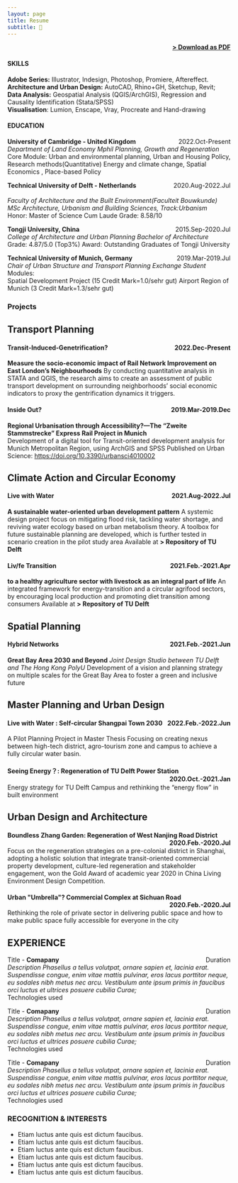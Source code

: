 ```yaml
---
layout: page
title: Resume
subtitle: 📑
---
```


<span style="float: right; "><a href="{{ '/assets/resume.pdf' | prepend: site.baseurl }}"><strong>> Download as PDF</strong></a> </span>
<br>

#### SKILLS
<strong> Adobe Series:</strong> Illustrator, Indesign, Photoshop, Promiere, Aftereffect.
<br><strong> Architecture and Urban Design:</strong> AutoCAD, Rhino+GH, Sketchup, Revit; 
<br><strong> Data Analysis:</strong> Geospatial Analysis (QGIS/ArchGIS), Regression and Causality Identification (Stata/SPSS)
<br><strong> Visualisation</strong>: Lumion, Enscape, Vray, Procreate and Hand-drawing

#### EDUCATION

**University of Cambridge - United Kingdom** <span style="float: right; ">2022.Oct-Present</span><br>
*Department of Land Economy*
*Mphil Planning, Growth and Regeneration*  
Core Module: 
Urban and environmental planning, Urban and Housing Policy, Research methods(Quantitative)
Energy and climate change, Spatial Economics , Place-based Policy
<br>

**Technical University of Delft - Netherlands** <span style="float: right; ">2020.Aug-2022.Jul</span><br>  
*Faculty of Architecture and the Built Environment(Faculteit Bouwkunde)*
*MSc Architecture, Urbanism and Building Sciences, Track:Urbanism*  
Honor: Master of Science Cum Laude
Grade: 8.58/10 
<br>

**Tongji University, China** <span style="float: right; ">2015.Sep-2020.Jul</span> <br>
*College of Architecture and Urban Planning* 
*Bachelor of Architecture*  
Grade: 4.87/5.0 (Top3%) 
Award: Outstanding Graduates of Tongji University

**Technical University of Munich, Germany** <span style="float: right; ">2019.Mar-2019.Jul</span> <br>
*Chair of Urban Structure and Transport Planning* 
*Exchange Student*  
Modules:  
Spatial Development Project (15 Credit Mark=1.0/sehr gut)
Airport Region of Munich (3 Credit Mark=1.3/sehr gut)

### Projects

## Transport Planning 

#### Transit-Induced-Genetrification? <span style="float: right; ">2022.Dec-Present</span>  
**Measure the socio-economic impact of Rail Network Improvement on East London’s Neighbourhoods** 
By conducting quantitative analysis in STATA and QGIS, the research aims to create an assessment of public transport development on surrounding neighborhoods’ social economic indicators to proxy the gentrification dynamics it triggers. 

#### Inside Out? <span style="float: right; ">2019.Mar-2019.Dec</span> 
**Regional Urbanisation through Accessibility?—The “Zweite Stammstrecke” Express Rail Project in Munich**  
Development of a digital tool for Transit-oriented development analysis for Munich Metropolitan Region, using ArchGIS and SPSS
Published on Urban Science: https://doi.org/10.3390/urbansci4010002 

## Climate Action and Circular Economy

#### Live with Water <span style="float: right; ">2021.Aug-2022.Jul</span>  
**A sustainable water-oriented urban development pattern**
A systemic design project focus on mitigating flood risk, tackling water shortage, and reviving water ecology based on urban metabolism theory.
A toolbox for future sustainable planning are developed, which is further tested in scenario creation in the pilot study area 
Available at <a url="http://resolver.tudelft.nl/uuid:ec611a54-07c1-4801-9bbd-2d4afd8ac120 "><strong>> Repository of TU Delft </strong></a> </span>
<br>

#### Liv/fe Transition <span style="float: right; ">2021.Feb.-2021.Apr</span>  
**to a healthy agriculture sector with livestock as an integral part of life**
An integrated framework for energy-transition and a circular agrifood sectors, by encouraging local production and promoting diet transition among consumers
Available at <a url="http://resolver.tudelft.nl/uuid:95a96a98-3ec6-4857-b1d3-48089b326c4d"><strong>> Repository of TU Delft </strong></a> </span>
<br>

## Spatial Planning 

#### Hybrid Networks <span style="float: right; ">2021.Feb.-2021.Jun</span>  
**Great Bay Area 2030 and Beyond**
*Joint Design Studio between TU Delft and The Hong Kong PolyU*
Development of a vision and planning strategy on multiple scales for the Great Bay Area to foster a green and inclusive future

## Master Planning and Urban Design 

#### Live with Water : Self-circular Shangpai Town 2030 <span style="float: right; ">2022.Feb.-2022.Jun</span>  
A Pilot Planning Project in Master Thesis
Focusing on creating nexus between high-tech district, agro-tourism zone and campus to achieve a fully circular water basin.

#### Seeing Energy？: Regeneration of TU Delft Power Station <span style="float: right; ">2020.Oct.-2021.Jan</span>  
Energy strategy for TU Delft Campus and rethinking the “energy flow” in built environment

## Urban Design and Architecture

#### Boundless Zhang Garden: Regeneration of West Nanjing Road District <span style="float: right; ">2020.Feb.-2020.Jul</span>  
Focus on the regeneration strategies on a pre-colonial district in Shanghai, adopting a holistic solution that integrate transit-oriented commercial property development, culture-led regeneration and stakeholder engagement, won the Gold Award of academic year 2020 in China Living Environment Design Competition.

#### Urban "Umbrella"? Commercial Complex at Sichuan Road <span style="float: right; ">2020.Feb.-2020.Jul</span>  
Rethinking the role of private sector in delivering public space and how to make public space fully accessible for everyone in the city

## EXPERIENCE

Title - **Comapany** <span style="float: right; ">Duration</span>  
_Description Phasellus a tellus volutpat, ornare sapien et, lacinia erat. Suspendisse congue, enim vitae mattis pulvinar, eros lacus porttitor neque, eu sodales nibh metus nec arcu. Vestibulum ante ipsum primis in faucibus orci luctus et ultrices posuere cubilia Curae;_  
Technologies used  
 
Title - **Comapany** <span style="float: right; ">Duration</span>  
_Description Phasellus a tellus volutpat, ornare sapien et, lacinia erat. Suspendisse congue, enim vitae mattis pulvinar, eros lacus porttitor neque, eu sodales nibh metus nec arcu. Vestibulum ante ipsum primis in faucibus orci luctus et ultrices posuere cubilia Curae;_  
Technologies used  

Title - **Comapany** <span style="float: right; ">Duration</span>  
_Description Phasellus a tellus volutpat, ornare sapien et, lacinia erat. Suspendisse congue, enim vitae mattis pulvinar, eros lacus porttitor neque, eu sodales nibh metus nec arcu. Vestibulum ante ipsum primis in faucibus orci luctus et ultrices posuere cubilia Curae;_  
Technologies used  


### RECOGNITION & INTERESTS

- Etiam luctus ante quis est dictum faucibus.
- Etiam luctus ante quis est dictum faucibus.
- Etiam luctus ante quis est dictum faucibus.
- Etiam luctus ante quis est dictum faucibus.
- Etiam luctus ante quis est dictum faucibus.
- Etiam luctus ante quis est dictum faucibus.